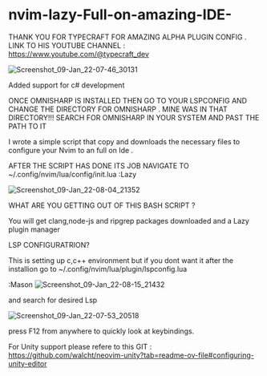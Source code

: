 # nvim-lazy-Full-on-amazing-IDE-

THANK YOU FOR TYPECRAFT FOR AMAZING ALPHA PLUGIN CONFIG . 
LINK TO HIS YOUTUBE CHANNEL : https://www.youtube.com/@typecraft_dev




![Screenshot_09-Jan_22-07-46_30131](https://github.com/altaffff/nvim-lazy-Full-on-amazing-IDE-/assets/17230253/73d74ff1-fe35-4027-b868-1846195148d6)








Added support for c# development 

ONCE OMNISHARP IS INSTALLED THEN GO TO YOUR LSPCONFIG AND CHANGE THE DIRECTORY FOR OMNISHARP . MINE WAS IN THAT DIRECTORY!!! SEARCH FOR OMNISHARP IN YOUR SYSTEM AND PAST THE 
PATH TO IT



I wrote a simple script that copy and downloads the necessary files to configure your Nvim to an full on Ide .

AFTER THE SCRIPT HAS DONE ITS JOB NAVIGATE TO ~/.config/nvim/lua/config/init.lua :Lazy

![Screenshot_09-Jan_22-08-04_21352](https://github.com/altaffff/nvim-lazy-Full-on-amazing-IDE-/assets/17230253/4dcdc615-0c3b-413f-95f0-b71cf00dac4e)





WHAT ARE YOU GETTING OUT OF THIS BASH SCRIPT ?

You will get clang,node-js and ripgrep packages downloaded and a Lazy plugin manager 

LSP CONFIGURATRION?

This is setting up c,c++ environment but if you dont want it after the installion go to ~/.config/nvim/lua/plugin/lspconfig.lua

:Mason
![Screenshot_09-Jan_22-08-15_21432](https://github.com/altaffff/nvim-lazy-Full-on-amazing-IDE-/assets/17230253/e4e864a5-e16f-447f-b115-de60f6336c7c)





and search for desired Lsp

![Screenshot_09-Jan_22-07-53_20518](https://github.com/altaffff/nvim-lazy-Full-on-amazing-IDE-/assets/17230253/2918bc0b-27e2-4046-ae04-4cc47e863213)


press F12 from anywhere to quickly look at keybindings.

For Unity  support please refere to this GIT : https://github.com/walcht/neovim-unity?tab=readme-ov-file#configuring-unity-editor
